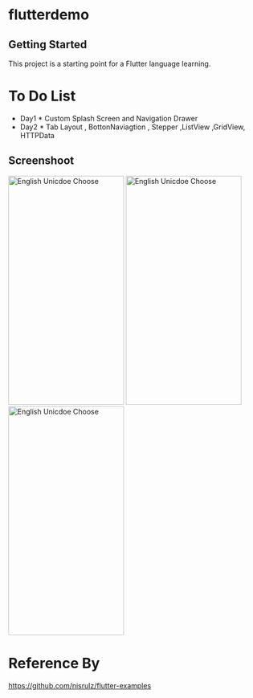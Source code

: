# flutterdemo


## Getting Started

This project is a starting point for a Flutter language learning.

# To Do List
- Day1  * Custom Splash Screen and Navigation Drawer
- Day2  * Tab Layout , BottonNaviagtion , Stepper ,ListView ,GridView, HTTPData


Screenshoot
--------
  <img alt="English Unicdoe Choose" src="https://github.com/dev-mgkaung/flutter_demo/blob/master/Screenshot_2020-05-14-20-41-57-777_com.example.flutterdemo.jpg" width=230 height=456 />    <img alt="English Unicdoe Choose" src="https://github.com/dev-mgkaung/flutter_demo/blob/master/Screenshot_2020-05-14-22-06-15-420_com.example.flutterdemo.jpg" width=230 height=456 /> <img alt="English Unicdoe Choose" src="https://github.com/dev-mgkaung/flutter_demo/blob/master/screenshot_3.jpg" width=230 height=456 />


# Reference By
https://github.com/nisrulz/flutter-examples
